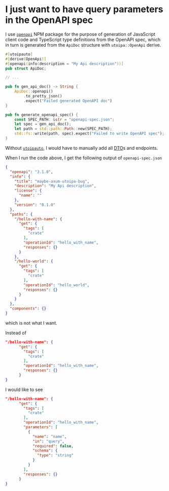 # I just want to have query parameters in the OpenAPI spec

I use [`openapi`](https://www.npmjs.com/package/openapi) NPM package for the purpose of generation of JavaScript client code and TypeScript type definitions from the OpenAPI spec,
which in turn is generated from the `ApiDoc` structure with `utoipa::OpenApi` derive.

```rust
#[utoipauto]
#[derive(OpenApi)]
#[openapi(info(description = "My Api description"))]
pub struct ApiDoc;

// ...

pub fn gen_api_doc() -> String {
    ApiDoc::openapi()
        .to_pretty_json()
        .expect("Failed generated OpenAPI doc")
}

pub fn generate_openapi_spec() {
    const SPEC_PATH: &str = "openapi-spec.json";
    let spec = gen_api_doc();
    let path = std::path::Path::new(SPEC_PATH);
    std::fs::write(path, spec).expect("Failed to write OpenAPI spec");
}
```

Without [`utoipauto`](https://crates.io/crates/utoipauto), I would have to manually add all [DTO](https://learn.microsoft.com/en-us/aspnet/web-api/overview/data/using-web-api-with-entity-framework/part-5)s and endpoints.

When I run the code above, I get the following output of `openapi-spec.json`

```json
{
  "openapi": "3.1.0",
  "info": {
    "title": "maybe-axum-utoipa-bug",
    "description": "My Api description",
    "license": {
      "name": ""
    },
    "version": "0.1.0"
  },
  "paths": {
    "/hello-with-name": {
      "get": {
        "tags": [
          "crate"
        ],
        "operationId": "hello_with_name",
        "responses": {}
      }
    },
    "/hello-world": {
      "get": {
        "tags": [
          "crate"
        ],
        "operationId": "hello_world",
        "responses": {}
      }
    }
  },
  "components": {}
}
```

which is not what I want.

Instead of

```json
"/hello-with-name": {
      "get": {
        "tags": [
          "crate"
        ],
        "operationId": "hello_with_name",
        "responses": {}
      }
}
```

I would like to see

```json
"/hello-with-name": {
      "get": {
        "tags": [
          "crate"
        ],
        "operationId": "hello_with_name",
        "parameters": [
          {
            "name": "name",
            "in": "query",
            "required": false,
            "schema": {
              "type": "string"
            }
          }
        ],
        "responses": {}
      }
}
```
